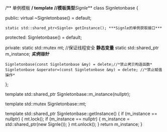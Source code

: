 /** 单例模板 **/
template<class Signle> //模板类型***Signle***
class Signletonbase {

public:
    virtual ~Signletonbase() = default; 

    static std::shared_ptr<Signle> getInstance(); ***Signle的单例获取接口***

protected:
    Signletonbase() = default; 

private:
    static std::mutex mt; //保证线程安全 **静态变量**
    static std::shared_ptr<Signle> m_instance;  ***实例指针***

    Signletonbase(const Signletonbase &my) = delete;//*禁止拷贝构造函数*
    Signletonbase &operator=(const Signletonbase &my) = delete; //*禁止赋值操作*


};

template<class Signle>
std::shared_ptr<Signle> Signletonbase<Signle>::m_instance(nullptr);

template<class Signle>
std::mutex Signletonbase<Signle>::mt;

template<class Signle>
std::shared_ptr<Signle> Signletonbase<Signle>::getInstance() {
    if (m_instance == nullptr) {
        mt.lock();
        if (m_instance == nullptr) {
            m_instance = std::shared_ptr<Signle>(new Signle());
        }
        mt.unlock();
    }
    return m_instance;
}
